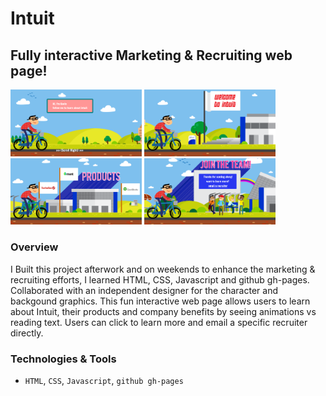 # Intuit

## Fully interactive Marketing & Recruiting web page!

<img src="/readMeImages/opening.png" width="210"> <img src="/readMeImages/intuit.png" width="210"> <img src="/readMeImages/products.png" width="210"> <img src="/readMeImages/learnMore.png" width="210">

### Overview

I Built this project afterwork and on weekends to enhance the marketing & recruiting efforts, I learned HTML, CSS, Javascript and github gh-pages. Collaborated with an independent designer for the character and backgound graphics. This fun interactive web page allows users to learn about Intuit, their products and company benefits by seeing animations vs reading text. Users can click to learn more and email a specific recruiter directly. 

### Technologies & Tools

- `HTML`, `CSS`, `Javascript`, `github gh-pages`
